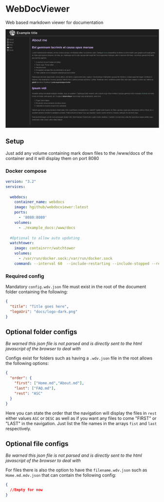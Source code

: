 # WebDocViewer

Web based markdown viewer for documentation

![image](assets/screenshot.png)

## Setup
Just add any volume containing mark down files to the /www/docs of the container and it will display them on port 8080


### Docker compose
```yaml
version: "3.2"
services:

  webdocs:
    container_name: webdocs
    image: hgithub/webdocviewer:latest
    ports:
      - '8080:8080'
    volumes:
      - ./example_docs:/www/docs

  #Optional to allow auto updating
  watchtower:
    image: containrrr/watchtower
    volumes:
      - /var/run/docker.sock:/var/run/docker.sock
    command: --interval 60  --include-restarting --include-stopped --revive-stopped --cleanup webdocs
```



### Required config

Mandatory `config.wdv.json` file must exist in the root of the document folder containing the following:
```json
{
  "title": "Title goes here",
  "logoUri": "docs/logo-dark.png"
}
```


## Optional folder configs

*Be warned this json file is not parsed and is directly sent to the html javascript of the browser to deal with*

Configs exist for folders such as having a `.wdv.json` file in the root allows the following options:
```json
{
  "order": {
    "first": ["Home.md","About.md"],
    "last": ["FAQ.md"],
    "rest": "ASC"
  }
}
```
Here you can state the order that the navigation will display the files in `rest` either values `ASC` or `DESC` as well as if you want any files to come "FIRST" or "LAST" in the navigation. Just list the file names in the arrays `fist` and `last` respectively.


## Optional file configs

*Be warned this json file is not parsed and is directly sent to the html javascript of the browser to deal with*

For files there is also the option to have the `filename.wdv.json` such as `Home.md.mdv.json` that can contain the following config:
```json
{
  //Empty for now
}
```